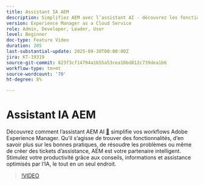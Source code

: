 ```yaml
---
title: Assistant IA AEM
description: Simplifiez AEM avec l’assistant AI - découvrez les fonctionnalités, les bonnes pratiques et corrigez les problèmes tout en améliorant la productivité grâce à la prise en charge optimisée par l’IA.
version: Experience Manager as a Cloud Service
role: Admin, Developer, Leader, User
level: Beginner
doc-type: Feature Video
duration: 205
last-substantial-update: 2025-09-30T00:00:00Z
jira: KT-19319
source-git-commit: 823f3cf14794a1b55a53cea10bd012c739dea1b6
workflow-type: tm+mt
source-wordcount: '70'
ht-degree: 8%

---
```



# Assistant IA AEM

Découvrez comment l’assistant AEM AI [&#128279;](https://experienceleague.adobe.com/en/docs/experience-manager-cloud-service/content/ai-in-aem/ai-assistant/ai-assistant-in-aem#) simplifie vos workflows Adobe Experience Manager. Qu’il s’agisse de trouver des fonctionnalités, d’en savoir plus sur les bonnes pratiques, de résoudre les problèmes ou même de créer des tickets d’assistance, AEM est votre partenaire intelligent. Stimulez votre productivité grâce aux conseils, informations et assistance optimisés par l’IA, le tout en un seul endroit.

>[!VIDEO](https://video.tv.adobe.com/v/3475357/?learn=on&enablevpops)
